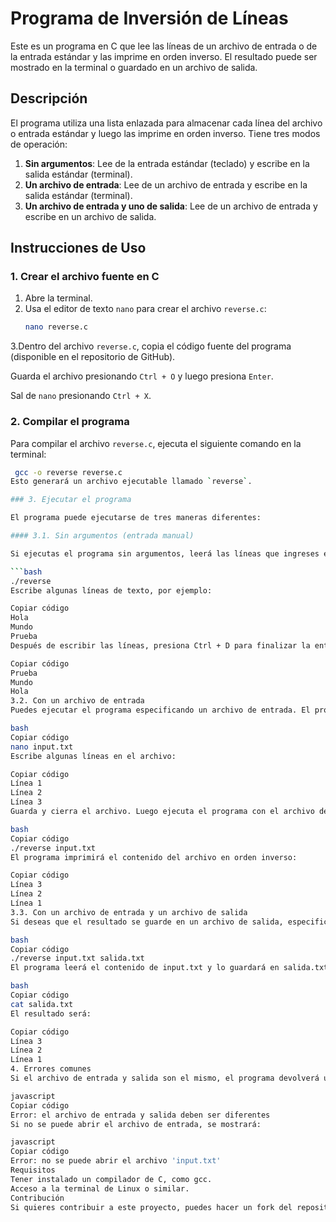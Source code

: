 # Programa de Inversión de Líneas

Este es un programa en C que lee las líneas de un archivo de entrada o de la entrada estándar y las imprime en orden inverso. El resultado puede ser mostrado en la terminal o guardado en un archivo de salida.

## Descripción

El programa utiliza una lista enlazada para almacenar cada línea del archivo o entrada estándar y luego las imprime en orden inverso. Tiene tres modos de operación:

1. **Sin argumentos**: Lee de la entrada estándar (teclado) y escribe en la salida estándar (terminal).
2. **Un archivo de entrada**: Lee de un archivo de entrada y escribe en la salida estándar (terminal).
3. **Un archivo de entrada y uno de salida**: Lee de un archivo de entrada y escribe en un archivo de salida.

## Instrucciones de Uso

### 1. Crear el archivo fuente en C

1. Abre la terminal.
2. Usa el editor de texto `nano` para crear el archivo `reverse.c`:
   ```bash
   nano reverse.c
3.Dentro del archivo `reverse.c`, copia el código fuente del programa (disponible en el repositorio de GitHub).

Guarda el archivo presionando `Ctrl + O` y luego presiona `Enter`.

Sal de `nano` presionando `Ctrl + X`.

### 2. Compilar el programa

Para compilar el archivo `reverse.c`, ejecuta el siguiente comando en la terminal:

   ```bash
    gcc -o reverse reverse.c
Esto generará un archivo ejecutable llamado `reverse`.

### 3. Ejecutar el programa

El programa puede ejecutarse de tres maneras diferentes:

#### 3.1. Sin argumentos (entrada manual)

Si ejecutas el programa sin argumentos, leerá las líneas que ingreses en la terminal y las imprimirá en orden inverso. Para ejecutar el programa de esta manera:

```bash
./reverse
Escribe algunas líneas de texto, por ejemplo:

Copiar código
Hola
Mundo
Prueba
Después de escribir las líneas, presiona Ctrl + D para finalizar la entrada. El programa imprimirá las líneas en orden inverso:

Copiar código
Prueba
Mundo
Hola
3.2. Con un archivo de entrada
Puedes ejecutar el programa especificando un archivo de entrada. El programa leerá el archivo y mostrará las líneas en orden inverso en la terminal. Para ello, crea un archivo llamado input.txt (puedes usar nano):

bash
Copiar código
nano input.txt
Escribe algunas líneas en el archivo:

Copiar código
Línea 1
Línea 2
Línea 3
Guarda y cierra el archivo. Luego ejecuta el programa con el archivo de entrada:

bash
Copiar código
./reverse input.txt
El programa imprimirá el contenido del archivo en orden inverso:

Copiar código
Línea 3
Línea 2
Línea 1
3.3. Con un archivo de entrada y un archivo de salida
Si deseas que el resultado se guarde en un archivo de salida, especifica tanto el archivo de entrada como el de salida:

bash
Copiar código
./reverse input.txt salida.txt
El programa leerá el contenido de input.txt y lo guardará en salida.txt en orden inverso. Para ver el contenido del archivo de salida, usa:

bash
Copiar código
cat salida.txt
El resultado será:

Copiar código
Línea 3
Línea 2
Línea 1
4. Errores comunes
Si el archivo de entrada y salida son el mismo, el programa devolverá un error:

javascript
Copiar código
Error: el archivo de entrada y salida deben ser diferentes
Si no se puede abrir el archivo de entrada, se mostrará:

javascript
Copiar código
Error: no se puede abrir el archivo 'input.txt'
Requisitos
Tener instalado un compilador de C, como gcc.
Acceso a la terminal de Linux o similar.
Contribución
Si quieres contribuir a este proyecto, puedes hacer un fork del repositorio, realizar cambios y enviar un pull request.




